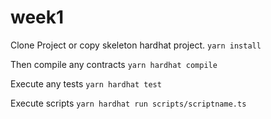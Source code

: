 # week1
Clone Project or copy skeleton hardhat project.
`yarn install`

Then compile any contracts
`yarn hardhat compile`

Execute any tests
`yarn hardhat test`

Execute scripts
`yarn hardhat run scripts/scriptname.ts`

